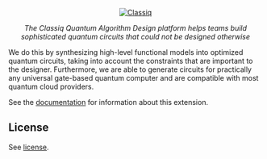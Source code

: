 <p align="center">
  <a href="https://www.classiq.io"><img src="https://uploads-ssl.webflow.com/60000db7a5f449af5e4590ac/6122b22eea7a9583a5c0d560_classiq_RGB_Green_with_margin.png
" alt="Classiq"></a>
</p>
<p align="center">
    <em>The Classiq Quantum Algorithm Design platform helps teams build sophisticated quantum circuits that could not be designed otherwise</em>
</p>

We do this by synthesizing high-level functional models into optimized quantum
circuits, taking into account the constraints that are important to the designer.
Furthermore, we are able to generate circuits for practically any universal gate-based
quantum computer and are compatible with most quantum cloud providers.

See the
[documentation](https://classiquantum.com/reference/getting-started/python-sdk.html)
for information about this extension.

## License
See [license](https://classiq.io/license).
